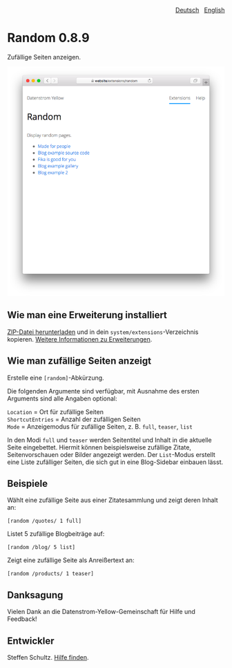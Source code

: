 <p align="right"><a href="README-de.md">Deutsch</a> &nbsp; <a href="README.md">English</a></p>

# Random 0.8.9

Zufällige Seiten anzeigen.

<p align="center"><img src="random-screenshot.png?raw=true" alt="Bildschirmfoto"></p>

## Wie man eine Erweiterung installiert

[ZIP-Datei herunterladen](https://github.com/datenstrom/yellow-extensions/raw/main/downloads/random.zip) und in dein `system/extensions`-Verzeichnis kopieren. [Weitere Informationen zu Erweiterungen](https://github.com/annaesvensson/yellow-update/tree/main/README-de.md).

## Wie man zufällige Seiten anzeigt

Erstelle eine `[random]`-Abkürzung. 

Die folgenden Argumente sind verfügbar, mit Ausnahme des ersten Arguments sind alle Angaben optional:

`Location` = Ort für zufällige Seiten  
`ShortcutEntries` = Anzahl der zufälligen Seiten  
`Mode` = Anzeigemodus für zufällige Seiten, z. B. `full`, `teaser`, `list`  

In den Modi `full` und `teaser` werden Seitentitel und Inhalt in die aktuelle Seite eingebettet. Hiermit können beispielsweise zufällige Zitate, Seitenvorschauen oder Bilder angezeigt werden. Der `List`-Modus erstellt eine Liste zufälliger Seiten, die sich gut in eine Blog-Sidebar einbauen lässt. 

## Beispiele

Wählt eine zufällige Seite aus einer Zitatesammlung und zeigt deren Inhalt an:

    [random /quotes/ 1 full]

Listet 5 zufällige Blogbeiträge auf: 

    [random /blog/ 5 list]

Zeigt eine zufällige Seite als Anreißertext an: 

    [random /products/ 1 teaser]

## Danksagung

Vielen Dank an die Datenstrom-Yellow-Gemeinschaft für Hilfe und Feedback!

## Entwickler

Steffen Schultz. [Hilfe finden](https://datenstrom.se/de/yellow/help/).
